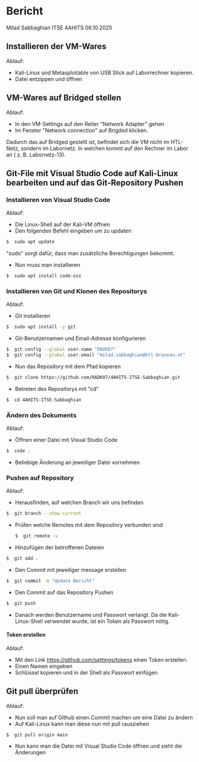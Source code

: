 # Bericht

Milad Sabbaghian ITSE 4AHITS 06.10.2025

## Installieren der VM-Wares
Ablauf:
-  Kali-Linux und Metasploitable von USB Stick auf Laborrechner kopieren.
-  Datei entzippen und öffnen

## VM-Wares auf Bridged stellen
Ablauf:
-  In den VM-Settings auf den Reiter "Network Adapter" gehen
-  Im Fenster "Network connection" auf Brigded klicken.
  
Dadurch das auf Bridged gestellt ist, befindet sich die VM nicht im HTL-Netz, sondern im Labornetz.
In welchen kommt auf den Rechner im Labor an ( z. B. Labornetz-13).

## Git-File mit Visual Studio Code auf Kali-Linux bearbeiten und auf das Git-Repository Pushen

### Installieren von Visual Studio Code
Ablauf:
-  Die Linux-Shell auf der Kali-VM öffnen
-  Den folgenden Befehl eingeben um zu updaten
  ```sh
  $  sudo apt update
  ```

"sudo" sorgt dafür, dass man zusätzliche Berechtigungen bekommt.
-  Nun muss man installieren
  ```sh
  $  sudo apt install code-oss
  ```

### Installieren von Git und Klonen des Repositorys
Ablauf:
-  Git installieren
  ```sh
  $  sudo apt install -y git
  ```
-  Git-Benutzernamen und Email-Adresse konfigurieren 
  ```sh
  $  git config --global user.name "RADK07"   
  $  git config --global user.email "milad.sabbaghian@htl-braunau.at"
  ```
-  Nun das Repository mit dem Pfad kopieren
  ```sh
  $  git clone https://github.com/RADK07/4AHITS-ITSE-Sabbaghian.git
  ```
-  Betreten des Repositorys mit "cd"
  ```sh
  $  cd 4AHITS-ITSE-Sabbaghian
  ```

### Ändern des Dokuments
Ablauf:
-  Öffnen einer Datei mit Visual Studio Code
  ```sh
  $  code .
  ```
-  Beliebige Änderung an jeweiliger Datei vornehmen

### Pushen auf Repository
Ablauf: 
-  Herausfinden, auf welchen Branch wir uns befinden
  ```sh
  $  git branch --show-current
  ```
-  Prüfen welche Remotes mit dem Repository verbunden sind
   ```sh
   $  git remote -v     
    ```
-  Hinzufügen der betroffenen Dateien
  ```sh
  $  git add .
  ```
-  Den Commit mit jeweiliger message erstellen
  ```sh
  $  git commit -m "Update Bericht"
  ```
-  Den Commit auf das Repository Pushen
  ```sh
  $  git push
  ```
- Danach werden Benutzername und Passwort verlangt. Da die Kali-Linux-Shell verwendet wurde, ist ein Token als Passwort nötig.

#### Token erstellen
Ablauf: 
-  Mit den Link https://github.com/settings/tokens einen Token erstellen.
-  Einen Namen eingeben
-  Schlüssel kopieren und in der Shell als Passwort einfügen

## Git pull überprüfen
Ablauf:
-  Nun soll man auf Github einen Commit machen um eine Datei zu ändern
-  Auf Kali-Linux kann man diese nun mit pull rausziehen
  ```sh
  $  git pull origin main
  ```
-  Nun kann man die Datei mit Visual Studio Code öffnen und sieht die Änderungen
 
